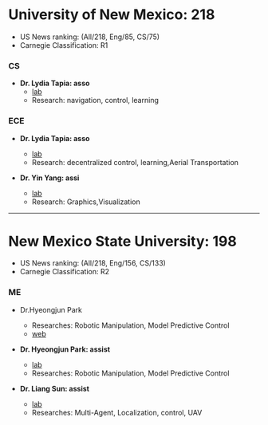 # University of New Mexico: 218
- US News ranking: (All/218, Eng/85, CS/75)
- Carnegie Classification: R1

### CS
- **Dr. Lydia Tapia: asso**
    - [lab](http://www.cs.unm.edu/amprg/)
    - Research: navigation, control, learning

### ECE
- **Dr. Lydia Tapia: asso**
    - [lab](https://marhes.unm.edu/?page_id=12)
    - Research: decentralized control, learning,Aerial Transportation

- **Dr. Yin  Yang: assi**
    - [lab](http://www.unm.edu/~yangy/)
    - Research: Graphics,Visualization

---

#  New Mexico State University: 198
- US News ranking: (All/218, Eng/156, CS/133)
- Carnegie Classification: R2

### ME
- Dr.Hyeongjun Park
    - Researches: Robotic Manipulation, Model Predictive Control
    - [web](https://sites.google.com/view/hyeongjun-park/research-areas)

- **Dr. Hyeongjun Park: assist**
    - [lab](https://sites.google.com/view/hyeongjun-park/research-areas)
    - Researches:  Robotic Manipulation, Model Predictive Control

- **Dr. Liang Sun: assist**
    - [lab](https://sites.google.com/site/solbuaa/research)
    - Researches: Multi-Agent, Localization, control, UAV